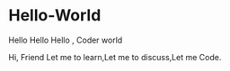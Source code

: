 # Hello-World
Hello Hello Hello , Coder world

Hi, Friend
  Let me to learn,Let me to discuss,Let me Code.
  
